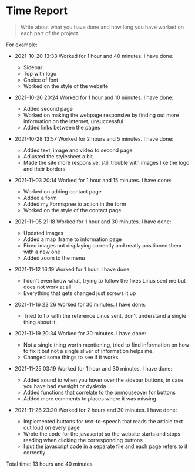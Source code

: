 # Time Report

> Write about what you have done and how long you have worked on each part of the project.

For example: 

- 2021-10-20 13:33 Worked for 1 hour and 40 minutes. I have done:
  - Sidebar
  - Top with logo
  - Choice of font
  - Worked on the style of the website

- 2021-10-26 20:24 Worked for 1 hour and 10 minutes. I have done:
  - Added second page
  - Worked on making the webpage responsive by finding out more information on the internet, unsuccessful
  - Added links between the pages

- 2021-10-28 13:57 Worked for 2 hours and 5 minutes. I have done:
  - Added text, image and video to second page
  - Adjusted the stylesheet a bit
  - Made the site more responsive, still trouble with images like the logo and their borders

- 2021-11-03 20:14 Worked for 1 hour and 15 minutes. I have done:
  - Worked on adding contact page
  - Added a form
  - Added my Formspree to action in the form
  - Worked on the style of the contact page

- 2021-11-05 21:18 Worked for 1 hour and 30 minutes. I have done:
  - Updated images
  - Added a map iframe to information page
  - Fixed images not displaying correctly and neatly positioned them with a new one
  - Added zoom to the menu
 
- 2021-11-12 16:19 Worked for 1 hour. I have done:
  - I don't even know what, trying to follow the fixes Linus sent me but does not work at all
  - Everything that gets changed just screws it up

- 2021-11-16 22:26 Worked for 30 minutes. I have done:
  - Tried to fix with the reference Linus sent, don't understand a single thing about it.

- 2021-11-19 20:34 Worked for 30 minutes. I have done:
  - Not a single thing worth mentioning, tried to find information on how to fix it but not a single sliver of information helps me.
  - Changed some things to see if it works.

- 2021-11-25 03:19 Worked for 1 hour and 30 minutes. I have done:
  - Added sound to when you hover over the sidebar buttons, in case you have bad eyesight or dyslexia
  - Added functions that correlate to the onmouseover for buttons
  - Added more comments to places where it was missing

- 2021-11-26 23:20 Worked for 2 hours and 30 minutes. I have done:
  - Implemented buttons for text-to-speech that reads the article text out loud on every page
  - Wrote the code for the javascript so the website starts and stops reading when clicking the corresponding buttons
  - I put the javascript code in a separate file and each page refers to it correctly

Total time: 13 hours and 40 minutes
